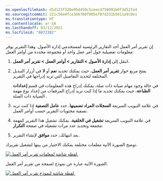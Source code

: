 ```yaml
---
ms.openlocfilehash: d1d123f320e95d450c5ceecd758991b0f3d52fe4
ms.sourcegitcommit: 221c56e4fce366780f005ef07d331b5011a9c0e1
ms.translationtype: HT
ms.contentlocale: ar-SA
ms.lasthandoff: 03/12/2021
ms.locfileid: "6072382"
---
```

إن تقرير أمر العمل أحد التقارير الرئيسية لمستخدمي إدارة الأصول. وهذا التقرير يوفر معلومات تفصيلية حول أمر عمل واحد أو مجموعة محددة من أوامر العمل:

1.  انتقل إلى **إدارة الأصول > التقارير > أوامر العمل > تقرير أمر العمل**.
2.  يفتح مربع حوار **تقرير أمر العمل**، حيث يمكنك تحديد **نعم** أو **لا** في أزرار التبديل المختلفة لتحديد التفاصيل التي تريد إدراجها في التقرير. 

    في حالة وجود مهام صيانة ذات صلة، يمكنك إدراج هذه المعلومات في قسم **إعدادات الطباعة**، حيث يمكنك تحديد ما إذا كنت تريد إدراج المرفقات من إعداد نوع مهمة الصيانة ذات الصلة .

3.  في علامة التبويب السريعة **السجلات المراد تضمينها**، حدد **عامل التصفية** إذا كنت تريد تصفية محتويات التقرير حسب أوامر العمل.
4.  في علامة التبويب السريعة **تشغيل في الخلفية**، يمكنك تشغيل هذا التقرير كمهمة مجمعة وتحديد عدد مرات تشغيله في صفحة **التكرار**. 
5.  بعد انتهائك، حدد **موافق** لإنشاء التقرير.

توضح الصورة الآتية معلمات مختلفة يمكنك الاختيار من بينها لتشغيل تقريرك.

[![لقطة شاشة لمعلمات تقرير أمر العمل.](../media/work-order-report-parameters-ss.png)](../media/work-order-report-parameters-ss.png#lightbox)
 
الصورة الآتية عبارة عن نموذج لصفحة من تقرير أمر العمل.

[![لقطة شاشة لنموذج تقرير أمر العمل.](../media/work-order-report-ss.png)](../media/work-order-report-ss.png#lightbox)